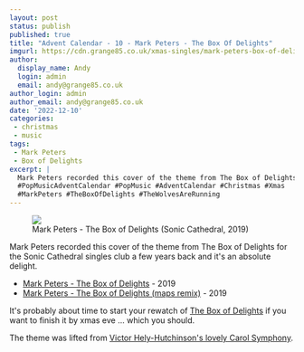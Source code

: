 ```yaml
---
layout: post
status: publish
published: true
title: "Advent Calendar - 10 - Mark Peters - The Box Of Delights"
imgurl: https://cdn.grange85.co.uk/xmas-singles/mark-peters-box-of-delights-sleeve.jpg
author:
  display_name: Andy
  login: admin
  email: andy@grange85.co.uk
author_login: admin
author_email: andy@grange85.co.uk
date: '2022-12-10'
categories:
 - christmas
 - music
tags:
 - Mark Peters
 - Box of Delights
excerpt: |
  Mark Peters recorded this cover of the theme from The Box of Delights for the Sonic Cathedral singles club a few years back and it's an absolute delight.
  #PopMusicAdventCalendar #PopMusic #AdventCalendar #Christmas #Xmas
  #MarkPeters #TheBoxOfDelights #TheWolvesAreRunning
---
```

<figure class="aligncenter"><img src="https://cdn.grange85.co.uk/xmas-singles/mark-peters-box-of-delights-sleeve.jpg" class="img-responsive" /><figcaption>Mark Peters - The Box of Delights (Sonic Cathedral, 2019)</figcaption></figure>

Mark Peters recorded this cover of the theme from The Box of Delights for the Sonic Cathedral singles club a few years back and it's an absolute delight.

 - [Mark Peters  - The Box of Delights](https://mark-peters.bandcamp.com/track/the-box-of-delights) - 2019  
 - [Mark Peters  - The Box of Delights (maps remix)](https://mark-peters.bandcamp.com/track/the-box-of-delights-maps-remix) - 2019  

It's probably about time to start your rewatch of [The Box of Delights](https://en.wikipedia.org/wiki/The_Box_of_Delights_(TV_series)) if you want to finish it by xmas eve ... which you should.

The theme was lifted from [Victor Hely-Hutchinson's lovely Carol Symphony](https://www.youtube.com/watch?v=EPsOZUMB3NA).
